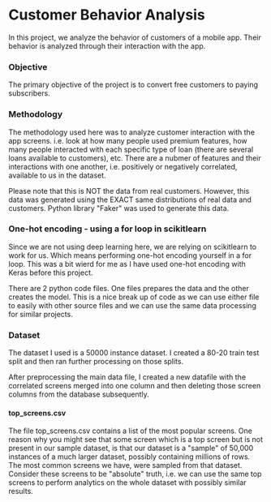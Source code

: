 # Customer Behavior Analysis

In this project, we analyze the behavior of customers of a mobile app. Their behavior is analyzed through their interaction with the app.

### Objective
The primary objective of the project is to convert free customers to paying subscribers.

### Methodology
The methodology used here was to analyze customer interaction with the app screens. i.e. look at how many people used premium features,
how many people interacted with each specific type of loan (there are several loans available to customers), etc. There are a nubmer of 
features and their interactions with one another, i.e. positively or negatively correlated, available to us in the dataset.

Please note that this is NOT the data from real customers. However, this data was generated using the EXACT same distributions of real
data and customers. Python library "Faker" was used to generate this data.

### One-hot encoding - using a for loop in scikitlearn
Since we are not using deep learning here, we are relying on scikitlearn to work for us. Which means performing one-hot encoding yourself
in a for loop. This was a bit wierd for me as I have used one-hot encoding with Keras before this project. 

There are 2 python code files. One files prepares the data and the other creates the model. This is a nice break up of code as we can 
use either file to easily with other source files and we can use the same data processing for similar projects.

### Dataset
The dataset I used is a 50000 instance dataset. I created a 80-20 train test split and then ran further processing on those splits.

After preprocessing the main data file, I created a new datafile with the correlated screens merged into one column and then deleting those
screen columns from the database subsequently.

#### top_screens.csv
The file top_screens.csv contains a list of the most popular screens. One reason why you might see that some screen which is a top screen
but is not present in our sample dataset, is that our dataset is a "sample" of 50,000 instances of a much larger dataset, possibly containing
millions of rows. The most common screens we have, were sampled from that dataset. Consider these screens to be "absolute" truth, i.e. 
we can use the same top screens to perform analytics on the whole dataset with possibly similar results.

